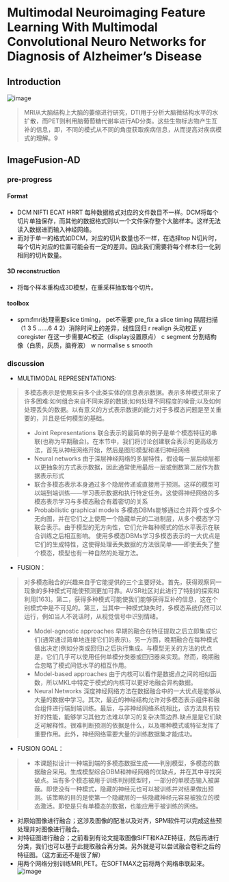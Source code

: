 # Multimodal Neuroimaging Feature Learning With Multimodal Convolutional Neuro Networks for Diagnosis of Alzheimer’s Disease
## Introduction
![image](https://timgsa.baidu.com/timg?image&quality=80&size=b9999_10000&sec=1567352132330&di=1c3b7381caa9eddedc5c11b83b56d652&imgtype=0&src=http%3A%2F%2F5b0988e595225.cdn.sohucs.com%2Fimages%2F20181218%2F2fa4a33cadea4fd58609f104b31bd788.jpeg)
> MRI从大脑结构上大脑的萎缩进行研究，DTI用于分析大脑微结构水平的水扩散，而PET则利用脑葡萄糖代谢率进行AD分类。这些生物标志物产生互补的信息，即，不同的模式从不同的角度获取疾病信息，从而提高对疾病模式的理解。9
## ImageFusion-AD

### pre-progress
#### Format
  - DCM NIFTI ECAT HRRT
  每种数据格式对应的文件数目不一样。DCM将每个切片单独保存，而其他的数据格式则以一个文件保存整个大脑样本。这样无法读入数据进而输入神经网络。
  - 而对于单一的格式如DCM，对应的切片数量也不一样，在选择top N切片时，每个切片对应的位置可能会有一定的差异。因此我们需要将每个样本归一化到相同的切片数量。
#### 3D reconstruction
  - 将每个样本重构成3D模型，在重采样抽取每个切片。
#### toolbox
- spm:fmri处理需要slice timing， pet不需要
  pre_fix a  slice timing 隔层扫描（1 3 5 ……6 4 2）消除时间上的差异，线性回归
          r  realign 头动校正
          y  coregister 在这一步需要AC校正（display设置原点）
          c  segment 分割结构像（白质，灰质，脑脊液）
          w  normalise
          s  smooth


### discussion
- MULTIMODAL REPRESENTATIONS:
> 多模态表示是使用来自多个此类实体的信息表示数据。表示多种模式带来了许多困难:如何组合来自不同来源的数据;如何处理不同程度的噪音;以及如何处理丢失的数据。以有意义的方式表示数据的能力对于多模态问题是至关重要的，并且是任何模型的基础。
>- Joint Representations
>联合表示的最简单的例子是单个模态特征的串联(也称为早期融合)。在本节中，我们将讨论创建联合表示的更高级方法，首先从神经网络开始，然后是图形模型和递归神经网络
>- Neural networks
>由于深层神经网络的多层特性，假设每一层后续层都以更抽象的方式表示数据，因此通常使用最后一层或倒数第二层作为数据表示形式
>- 联合多模态表示本身通过多个隐层传递或直接用于预测。这样的模型可以端到端训练——学习表示数据和执行特定任务。这使得神经网络的多模态表示学习与多模态融合有着密切的关系
>- Probabilistic graphical models
> 多模态DBMs能够通过合并两个或多个无向图，并在它们之上使用一个隐藏单元的二进制层，从多个模态学习联合表示。由于模型的无方向性，它们允许每种模式的低水平表示在联合训练之后相互影响。
> 使用多模态DBMs学习多模态表示的一大优点是它们的生成特性，这使得处理丢失数据的方法很简单——即使丢失了整个模态，模型也有一种自然的处理方法。


- FUSION：
>对多模态融合的兴趣来自于它能提供的三个主要好处。首先，获得观察同一现象的多种模式可能使预测更加可靠。AVSR社区对此进行了特别的探索和利用[163]。第二，获得多种模式可能使我们能够获得互补的信息，这在个别模式中是不可见的。第三，当其中一种模式缺失时，多模态系统仍然可以运行，例如当人不说话时，从视觉信号中识别情绪。
>- Model-agnostic approaches
>早期的融合在特征提取之后立即集成它们(通常通过简单地连接它们的表示)。另一方面，晚期融合在每种模式做出决定(例如分类或回归)之后执行集成。与模型无关的方法的优点是，它们几乎可以使用任何单模分类器或回归器来实现。然而，晚期融合忽略了模式间低水平的相互作用。
>- Model-based approaches
> 由于内核可以看作是数据点之间的相似函数，所以MKL中特定于模式的内核可以更好地融合异构数据。
>- Neural Networks
> 深度神经网络方法在数据融合中的一大优点是能够从大量的数据中学习。其次，最近的神经结构允许对多模态表示组件和融合组件进行端到端训练。最后，与非神经网络系统相比，该方法具有较好的性能，能够学习其他方法难以学习的复杂决策边界.缺点是是它们缺乏可解释性。很难判断预测的依据是什么，以及哪种模式或特征发挥了重要作用。此外，神经网络需要大量的训练数据集才能成功。

- FUSION GOAL：
>- 本课题拟设计一种端到端的多模态数据生成——判别模型，多模态的数据融合采用。生成模型综合DBM和神经网络的优缺点，并在其中寻找突破点。当有多个模态被用于训练判别模型时，一部分的单模态输入被屏蔽。即使没有一种模式，隐藏的神经元也可以被训练并对结果做出预测。该策略的目的是使第一个隐藏层的一些隐藏神经元容易被独立的模态激活。即使是只有单模态的数据，也能应用于被训练的网络。

- 对原始图像进行融合；这涉及图像的配准以及对齐，SPM软件可以完成这些预处理并对图像进行融合。
- 对特征图进行融合；之前看到有论文提取图像SIFT和KAZE特征，然后再进行分类，我们也可以基于此提取融合再分类。另外就是可以尝试融合卷积之后的特征图。（这方面还不是很了解）
- 用两个网络分别训练MRI,PET。在SOFTMAX之前将两个网络串联起来。
![image](https://i.loli.net/2018/12/18/5c18dc7cc6c10.png)
